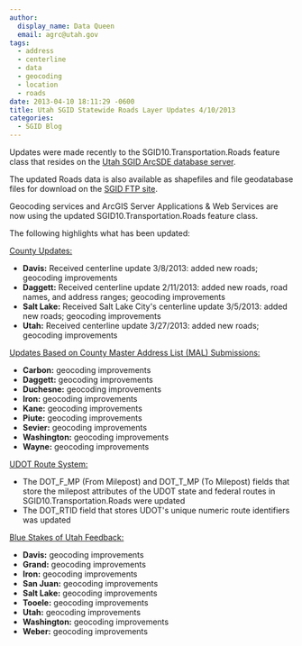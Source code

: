 ```yaml
---
author:
  display_name: Data Queen
  email: agrc@utah.gov
tags:
  - address
  - centerline
  - data
  - geocoding
  - location
  - roads
date: 2013-04-10 18:11:29 -0600
title: Utah SGID Statewide Roads Layer Updates 4/10/2013
categories:
  - SGID Blog
---
```

<p>Updates were made recently to the SGID10.Transportation.Roads feature class that resides on the <a href="{{ "/sgid-database/" | prepend: site.baseurl }}">Utah SGID ArcSDE database server</a>.</p>
<p>The updated Roads data is also available as shapefiles and file geodatabase files for download on the <a href="ftp://ftp.agrc.utah.gov/UtahSGID_Vector/UTM12_NAD83/TRANSPORTATION/PackagedData/_Statewide/UtahRoadAndHighwaySystem/">SGID FTP site</a>.</p>
<p>Geocoding services and ArcGIS Server Applications & Web Services are now using the updated SGID10.Transportation.Roads feature class.</p>
<p>The following highlights what has been updated:</p>
<p><span style="text-decoration: underline;">County Updates:</span></p>
<ul>
<li><strong>Davis:</strong> Received centerline update 3/8/2013: added new roads; geocoding improvements</li>
<li><strong>Daggett:</strong> Received centerline update 2/11/2013: added new roads, road names, and address ranges; geocoding improvements</li>
<li><strong>Salt Lake:</strong> Received Salt Lake City's centerline update 3/5/2013: added new roads; geocoding improvements</li>
<li><strong>Utah:</strong> Received centerline update 3/27/2013: added new roads; geocoding improvements</li>
</ul>
<p><span style="text-decoration: underline;">Updates Based on County Master Address List (MAL) Submissions:</span></p>
<ul>
<li><strong>Carbon:</strong> geocoding improvements</li>
<li><strong>Daggett:</strong> geocoding improvements</li>
<li><strong>Duchesne:</strong> geocoding improvements</li>
<li><strong>Iron:</strong> geocoding improvements</li>
<li><strong>Kane:</strong> geocoding improvements</li>
<li><strong>Piute:</strong> geocoding improvements</li>
<li><strong>Sevier:</strong> geocoding improvements</li>
<li><strong>Washington:</strong> geocoding improvements</li>
<li><strong>Wayne:</strong> geocoding improvements</li>
</ul>
<p><span style="text-decoration: underline;">UDOT Route System:</span></p>
<ul>
<li>The DOT_F_MP (From Milepost) and DOT_T_MP (To Milepost) fields that store the milepost attributes of the UDOT state and federal routes in SGID10.Transportation.Roads were updated</li>
<li>The DOT_RTID field that stores UDOT's unique numeric route identifiers was updated</li>
</ul>
<p><span style="text-decoration: underline;">Blue Stakes of Utah Feedback:</span></p>
<ul>
<li><strong>Davis:</strong> geocoding improvements</li>
<li><strong>Grand:</strong> geocoding improvements</li>
<li><strong>Iron:</strong> geocoding improvements</li>
<li><strong>San Juan:</strong> geocoding improvements</li>
<li><strong>Salt Lake:</strong> geocoding improvements</li>
<li><strong>Tooele:</strong> geocoding improvements</li>
<li><strong>Utah:</strong> geocoding improvements</li>
<li><strong>Washington:</strong> geocoding improvements</li>
<li><strong>Weber:</strong> geocoding improvements</li>
</ul>
